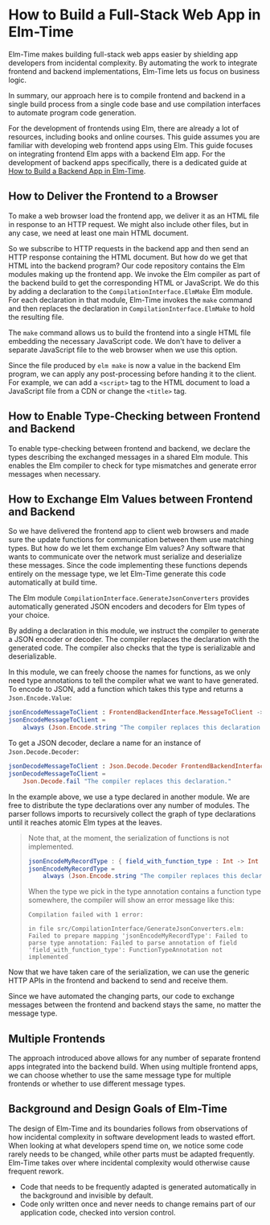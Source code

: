 # How to Build a Full-Stack Web App in Elm-Time

Elm-Time makes building full-stack web apps easier by shielding app developers from incidental complexity.
By automating the work to integrate frontend and backend implementations, Elm-Time lets us focus on business logic.

In summary, our approach here is to compile frontend and backend in a single build process from a single code base and use compilation interfaces to automate program code generation.

For the development of frontends using Elm, there are already a lot of resources, including books and online courses. This guide assumes you are familiar with developing web frontend apps using Elm.
This guide focuses on integrating frontend Elm apps with a backend Elm app. For the development of backend apps specifically, there is a dedicated guide at [How to Build a Backend App in Elm-Time](./how-to-build-a-backend-app-in-elm-time.md).


## How to Deliver the Frontend to a Browser

To make a web browser load the frontend app, we deliver it as an HTML file in response to an HTTP request. We might also include other files, but in any case, we need at least one main HTML document.

So we subscribe to HTTP requests in the backend app and then send an HTTP response containing the HTML document.
But how do we get that HTML into the backend program? Our code repository contains the Elm modules making up the frontend app. We invoke the Elm compiler as part of the backend build to get the corresponding HTML or JavaScript. We do this by adding a declaration to the `CompilationInterface.ElmMake` Elm module. For each declaration in that module, Elm-Time invokes the `make` command and then replaces the declaration in `CompilationInterface.ElmMake` to hold the resulting file.

The `make` command allows us to build the frontend into a single HTML file embedding the necessary JavaScript code. We don't have to deliver a separate JavaScript file to the web browser when we use this option.

Since the file produced by `elm make` is now a value in the backend Elm program, we can apply any post-processing before handing it to the client. For example, we can add a `<script>` tag to the HTML document to load a JavaScript file from a CDN or change the `<title>` tag.


## How to Enable Type-Checking between Frontend and Backend

To enable type-checking between frontend and backend, we declare the types describing the exchanged messages in a shared Elm module.
This enables the Elm compiler to check for type mismatches and generate error messages when necessary.


## How to Exchange Elm Values between Frontend and Backend

So we have delivered the frontend app to client web browsers and made sure the update functions for communication between them use matching types.
But how do we let them exchange Elm values? Any software that wants to communicate over the network must serialize and deserialize these messages. Since the code implementing these functions depends entirely on the message type, we let Elm-Time generate this code automatically at build time.

The Elm module `CompilationInterface.GenerateJsonConverters` provides automatically generated JSON encoders and decoders for Elm types of your choice.

By adding a declaration in this module, we instruct the compiler to generate a JSON encoder or decoder. The compiler replaces the declaration with the generated code. The compiler also checks that the type is serializable and deserializable.

In this module, we can freely choose the names for functions, as we only need type annotations to tell the compiler what we want to have generated. To encode to JSON, add a function which takes this type and returns a `Json.Encode.Value`:

```Elm
jsonEncodeMessageToClient : FrontendBackendInterface.MessageToClient -> Json.Encode.Value
jsonEncodeMessageToClient =
    always (Json.Encode.string "The compiler replaces this declaration.")
```

To get a JSON decoder, declare a name for an instance of `Json.Decode.Decoder`:

```Elm
jsonDecodeMessageToClient : Json.Decode.Decoder FrontendBackendInterface.MessageToClient
jsonDecodeMessageToClient =
    Json.Decode.fail "The compiler replaces this declaration."
```

In the example above, we use a type declared in another module.
We are free to distribute the type declarations over any number of modules. The parser follows imports to recursively collect the graph of type declarations until it reaches atomic Elm types at the leaves.

> Note that, at the moment, the serialization of functions is not implemented.
> 
> ```Elm
> jsonEncodeMyRecordType : { field_with_function_type : Int -> Int } -> Json.Encode.Value
> jsonEncodeMyRecordType =
>     always (Json.Encode.string "The compiler replaces this declaration.")
> ```
> 
> When the type we pick in the type annotation contains a function type somewhere, the compiler will show an error message like this:
> 
> ```
> Compilation failed with 1 error:
> 
> in file src/CompilationInterface/GenerateJsonConverters.elm: Failed to prepare mapping 'jsonEncodeMyRecordType': Failed to parse type annotation: Failed to parse annotation of field 'field_with_function_type': FunctionTypeAnnotation not implemented
> ```

Now that we have taken care of the serialization, we can use the generic HTTP APIs in the frontend and backend to send and receive them.

Since we have automated the changing parts, our code to exchange messages between the frontend and backend stays the same, no matter the message type.


## Multiple Frontends

The approach introduced above allows for any number of separate frontend apps integrated into the backend build.
When using multiple frontend apps, we can choose whether to use the same message type for multiple frontends or whether to use different message types.


## Background and Design Goals of Elm-Time

The design of Elm-Time and its boundaries follows from observations of how incidental complexity in software development leads to wasted effort. When looking at what developers spend time on, we notice some code rarely needs to be changed, while other parts must be adapted frequently. Elm-Time takes over where incidental complexity would otherwise cause frequent rework.

+ Code that needs to be frequently adapted is generated automatically in the background and invisible by default.
+ Code only written once and never needs to change remains part of our application code, checked into version control.
